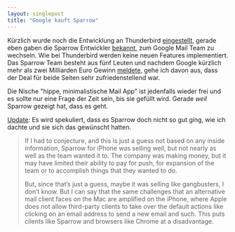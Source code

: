 ```yaml
---
layout: singlepost
title: "Google kauft Sparrow"
---
```


Kürzlich wurde noch die Entwicklung an Thunderbird [eingestellt](/2012/07/rip-thunderbird/), gerade eben gaben die Sparrow Entwickler [bekannt](http://sprw.me/), zum Google Mail Team zu wechseln. Wie bei Thunderbird werden keine neuen Features implementiert. Das Sparrow Team besteht aus fünf Leuten und nachdem Google kürzlich mehr als zwei Milliarden Euro Gewinn [meldete](http://www.heise.de/newsticker/meldung/Google-scheffelt-weiter-Geld-1647890.html), gehe ich davon aus, dass der Deal für beide Seiten sehr zufriedenstellend war.

Die Nische "hippe, minimalistische Mail App" ist jedenfalls wieder frei und es sollte nur eine Frage der Zeit sein, bis sie gefüllt wird. Gerade *weil* Sparrow gezeigt hat, dass es geht.

[Update](http://robottuxedo.net/why-did-sparrow-sell-out): Es wird spekuliert, dass es Sparrow doch nicht so gut ging, wie ich dachte und sie sich das gewünscht hatten.

> If I had to conjecture, and this is just a guess not based on any inside information, Sparrow for iPhone was selling well, but not nearly as well as the team wanted it to. The company was making money, but it may have limited their ability to pay for push, for expansion of the team or to accomplish things that they wanted to do.
>
> But, since that’s just a guess, maybe it was selling like gangbusters, I don’t know. But I can say that the same challenges that an alternative mail client faces on the Mac are amplified on the iPhone, where Apple does not allow third-party clients to take over the default actions like clicking on an email address to send a new email and such. This puts clients like Sparrow and browsers like Chrome at a disadvantage.